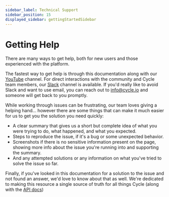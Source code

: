 ```yaml
---
sidebar_label: Technical Support
sidebar_position: 15
displayed_sidebar: gettingStartedSidebar
---
```


# Getting Help
There are many ways to get help, both for new users and those experienced with the platform.  

The fastest way to get help is through this documentation along with our [YouTube](https://youtube.com/@cycleplatform) channel. For direct interactions with the community and Cycle team members, our [Slack](https://slack.cycle.io) channel is available. If you'd really like to avoid Slack and want to use email, you can reach out to info@cycle.io and someone will get back to you promptly.  

While working through issues can be frustrating, our team loves giving a helping hand... however there are some things that can make it much easier for us to get you the solution you need quickly:

* A clear summary that gives us a short but complete idea of what you were trying to do, what happened, and what you expected.
* Steps to reproduce the issue, if it's a bug or some unexpected behavior.
* Screenshots if there is no sensitive information present on the page, showing more info about the issue you're running into and supporting the summary.
* And any attempted solutions or any information on what you've tried to solve the issue so far.


Finally, if you've looked in this documentation for a solution to the issue and not found an answer, we'd love to know about that as well.  We're dedicated to making this resource a single source of truth for all things Cycle (along with the [API docs](https://api-docs.cycle.io))